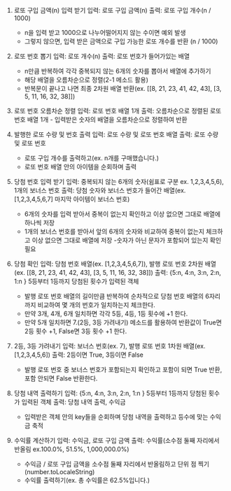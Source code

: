1. 로또 구입 금액(n) 입력 받기
   입력: 로또 구입 금액(n)
   출력: 로또 구입 개수(n / 1000)

   - n을 입력 받고 1000으로 나누어떨어지지 않는 수이면 예외 발생
   - 그렇지 않으면, 입력 받은 금액으로 구입 가능한 로또 개수를 반환 (n / 1000)

2. 로또 번호 뽑기
   입력: 로또 개수(n)
   출력: 로또 번호가 들어가있는 배열

   - n만큼 반복하여 각각 중복되지 않는 6개의 숫자를 뽑아서 배열에 추가하기
   - 해당 배열을 오름차순으로 정렬(2-1 메소드 활용)
   - 반복문이 끝나고 나면 최종 2차원 배열 반환(ex. [[8, 21, 23, 41, 42, 43], [3, 5, 11, 16, 32, 38]])

3. 로또 번호 오름차순 정렬
   입력: 로또 번호 배열 1개
   출력: 오름차순으로 정렬된 로또 번호 배열 1개 - 입력받은 숫자의 배열을 오름차순으로 정렬하여 반환

4. 발행한 로또 수량 및 번호 출력
   입력: 로또 수량 및 로또 번호 배열
   출력: 로또 수량 및 로또 번호

   - 로또 구입 개수를 출력하고(ex. n개를 구매했습니다.)
   - 로또 번호 배열 안의 아이템을 순회하며 출력

5. 당첨 번호 입력 받기
   입력: 중복되지 않는 6개의 숫자(쉼표로 구분 ex. 1,2,3,4,5,6), 1개의 보너스 번호
   출력: 당첨 숫자와 보너스 번호가 들어간 배열(ex. [1,2,3,4,5,6,7] 마지막 아이템이 보너스 번호)

   - 6개의 숫자를 입력 받아서 중복이 없는지 확인하고 이상 없으면 그대로 배열에 하나씩 저장
   - 1개의 보너스 번호를 받아서 앞의 6개의 숫자와 비교하여 중복이 없는지 체크하고 이상 없으면 그대로 배열에 저장 -숫자가 아닌 문자가 포함되어 있는지 확인 필요

6. 당첨 확인
   입력: 당첨 번호 배열(ex. [1,2,3,4,5,6,7]), 발행 로또 번호 2차원 배열(ex. [[8, 21, 23, 41, 42, 43], [3, 5, 11, 16, 32, 38]])
   출력: {5:n, 4:n, 3:n, 2:n, 1:n } 5등부터 1등까지 당첨된 횟수가 입력된 객체

   - 발행 로또 번호 배열의 길이만큼 반복하여 순차적으로 당첨 번호 배열의 6자리까지 비교하여 몇 개의 번호가 일치하는지 체크한다.
   - 만약 3개, 4개, 6개 일치하면 각각 5등, 4등, 1등 횟수에 +1 한다.
   - 만약 5개 일치하면 7.(2등, 3등 가려내기) 메소드를 활용하여 반환값이 True면 2등 횟수 +1, False면 3등 횟수 +1 한다.

7. 2등, 3등 가려내기
   입력: 보너스 번호(ex. 7), 발행 로또 번호 1차원 배열(ex. [1,2,3,4,5,6])
   출력: 2등이면 True, 3등이면 False

   - 발행 로또 번호 중 보너스 번호가 포함되는지 확인하고 포함이 되면 True 반환, 포함 안되면 False 반환한다.

8. 당첨 내역 출력하기
   입력: {5:n, 4:n, 3:n, 2:n, 1:n } 5등부터 1등까지 당첨된 횟수가 입력된 객체
   출력: 당첨 내역 출력, 수익금

   - 입력받은 객체 안의 key들을 순회하며 당첨 내역을 출력하고 등수에 맞는 수익금 축적

9. 수익률 계산하기
   입력: 수익금, 로또 구입 금액
   출력: 수익률(소수점 둘째 자리에서 반올림 ex.100.0%, 51.5%, 1,000,000.0%)
   - 수익금 / 로또 구입 금액을 소수점 둘째 자리에서 반올림하고 단위 점 찍기 (number.toLocaleString)
   - 수익률 출력하기(ex. 총 수익률은 62.5%입니다.)

